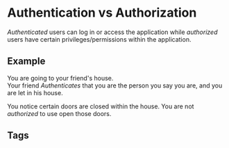 # Authentication vs Authorization

*Authenticated* users can log in or access the application while *authorized* users have certain privileges/permissions within the application.  

## Example
You are going to your friend's house.  
Your friend *Authenticates* that you are the person you say you are, and you are let in his house.  

You notice certain doors are closed within the house. You are not *authorized* to use open those doors.  

## Tags
